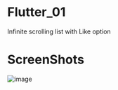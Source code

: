 # Flutter_01
 Infinite scrolling list with Like option
 
 # ScreenShots
 
![image](https://user-images.githubusercontent.com/93136153/192014924-f81f6a6f-7e75-42b0-b9b9-4ee94fea582b.png)
